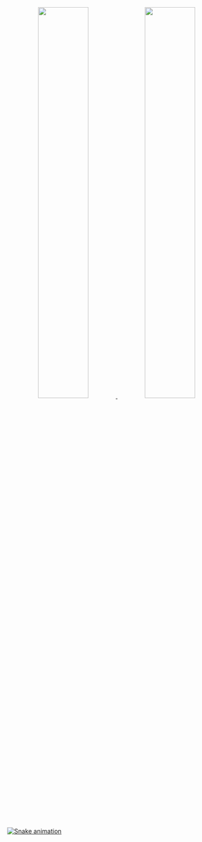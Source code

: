 
<div align="center">
  <a href="https://github.com/mariana-damasceno-barbosa">
  <img width="48%" src="https://github-readme-stats.vercel.app/api?username=mariana-damasceno-barbosa&show_icons=true&theme=radical&include_all_commits=true&count_private=true"/>
 <img width="48%" src="https://github-readme-stats.vercel.app/api/top-langs/?username=mariana-damasceno-barbosa&layout=compact&langs_count=7&theme=radical"/>
</div>

  ![Snake animation](https://github.com/mariana-damasceno-barbosa/mariana-damasceno-barbosa/blob/output/github-contribution-grid-snake.svg)
